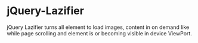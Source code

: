 # jQuery-Lazifier
jQuery Lazifier turns all element to load images, content in on demand like while page scrolling and element is or becoming visible in device ViewPort.
